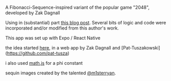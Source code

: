 A Fibonacci-Sequence-inspired variant of the popular game "2048",
developed by Zak Dagnall

Using in (substantial) part [this blog post](https://medium.com/tinyso/how-to-create-game-2048-in-javascript-reactjs-react-native-4588bfd136c9). Several bits of logic and code were incorporated and/or modified from this author's work.

This app was set up with Expo / React Native

the idea started [here](https://gameboyzarcade.netlify.app/), in a web app by Zak Dagnall and [Pat-Tuszakowski] (https://github.com/pat-tusza)

i also used [math.js](https://mathjs.org/docs/getting_started.html) for a phi constant

sequin images created by the talented [@m1sterryan](https://twitter.com/M1STERRYAN?ref_src=twsrc%5Egoogle%7Ctwcamp%5Eserp%7Ctwgr%5Eauthor).
